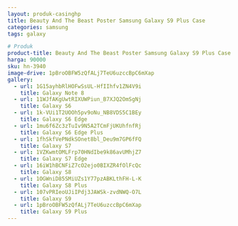 ```yaml
---
layout: produk-casinghp
title: Beauty And The Beast Poster Samsung Galaxy S9 Plus Case
categories: samsung
tags: galaxy

# Produk
product-title: Beauty And The Beast Poster Samsung Galaxy S9 Plus Case
harga: 90000
sku: hn-3940
image-drive: 1pBroOBFW5zQfALj7TeU6uzccBpC6mXap
gallery:
  - url: 1G15ayhbRlHOFwSsUL-HfIIhfv1ZN4V9i
    title: Galaxy Note 8
  - url: 11WJfAKgUwtRIXUWPiun_B7XJQ2OmSgNj
    title: Galaxy S6
  - url: 1k-VUi1T2UOOh5pv9oNu_NB8VDS5C1BEy
    title: Galaxy S6 Edge
  - url: 1mu6f6Zc3zTuIv9N5A2TCmFjUKUhfnfRj
    title: Galaxy S6 Edge Plus
  - url: 1fhSkfVePNdkSOnet8bl_Deu9m7GP6fFQ
    title: Galaxy S7
  - url: 1VZKwmtOMLFrp70HNdIbe9k86avUMhjZ7
    title: Galaxy S7 Edge
  - url: 16iW1hBCNFiZ7cO2ejo0BIXZR4fOlFcQc
    title: Galaxy S8
  - url: 1OGWniD85SMiUZs1Y77pzABKLthFH-L-K
    title: Galaxy S8 Plus
  - url: 107vPRIeoUJiIPdj3JAWSk-zvdNWQ-O7L
    title: Galaxy S9
  - url: 1pBroOBFW5zQfALj7TeU6uzccBpC6mXap
    title: Galaxy S9 Plus
---
```

